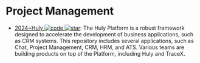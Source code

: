 # Project Management

- [2024~Huly ![code](https://ng-tech.icu/assets/code.svg) ![star](https://img.shields.io/github/stars/hcengineering/platform)](https://github.com/hcengineering/platform): The Huly Platform is a robust framework designed to accelerate the development of business applications, such as CRM systems. This repository includes several applications, such as Chat, Project Management, CRM, HRM, and ATS. Various teams are building products on top of the Platform, including Huly and TraceX.
